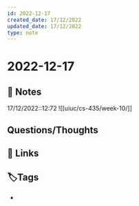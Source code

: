 ```yaml
---
id: 2022-12-17
created_date: 17/12/2022
updated_date: 17/12/2022
type: note
---
```


#  2022-12-17

## 📝 Notes

17/12/2022::12:72
![[uiuc/cs-435/week-10/]]

## Questions/Thoughts

## 🔗 Links

## **🏷️Tags**

- 
